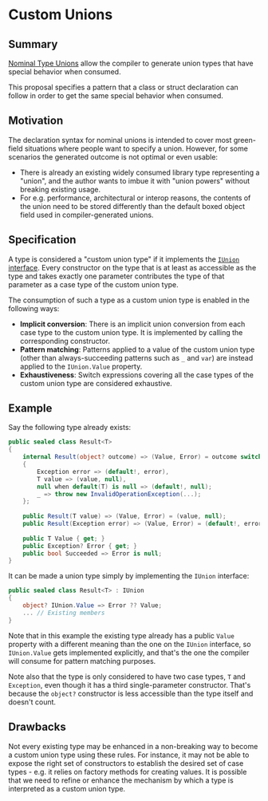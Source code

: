 # Custom Unions

## Summary

[Nominal Type Unions](https://github.com/dotnet/csharplang/blob/main/proposals/nominal-type-unions.md) allow the compiler to generate union types that have special behavior when consumed.

This proposal specifies a pattern that a class or struct declaration can follow in order to get the same special behavior when consumed.

## Motivation

The declaration syntax for nominal unions is intended to cover most green-field situations where people want to specify a union. However, for some scenarios the generated outcome is not optimal or even usable:

- There is already an existing widely consumed library type representing a "union", and the author wants to imbue it with "union powers" without breaking existing usage.
- For e.g. performance, architectural or interop reasons, the contents of the union need to be stored differently than the default boxed object field used in compiler-generated unions.

## Specification

A type is considered a "custom union type" if it implements the [`IUnion` interface](https://github.com/dotnet/csharplang/blob/main/proposals/union-interfaces.md). Every constructor on the type that is at least as accessible as the type and takes exactly one parameter contributes the type of that parameter as a case type of the custom union type.

The consumption of such a type as a custom union type is enabled in the following ways:

- **Implicit conversion**: There is an implicit union conversion from each case type to the custom union type. It is implemented by calling the corresponding constructor.
- **Pattern matching**: Patterns applied to a value of the custom union type (other than always-succeeding patterns such as `_` and `var`) are instead applied to the `IUnion.Value` property.
- **Exhaustiveness**: Switch expressions covering all the case types of the custom union type are considered exhaustive.

## Example

Say the following type already exists:

```csharp
public sealed class Result<T>
{
    internal Result(object? outcome) => (Value, Error) = outcome switch
    {
        Exception error => (default!, error),
        T value => (value, null),
        null when default(T) is null => (default!, null);
        _ => throw new InvalidOperationException(...);
    };
    
    public Result(T value) => (Value, Error) = (value, null);
    public Result(Exception error) => (Value, Error) = (default!, error);
    
    public T Value { get; }
    public Exception? Error { get; }
    public bool Succeeded => Error is null;
}
```

It can be made a union type simply by implementing the `IUnion` interface:

```csharp
public sealed class Result<T> : IUnion
{
    object? IUnion.Value => Error ?? Value;
    ... // Existing members
}
```

Note that in this example the existing type already has a public `Value` property with a different meaning than the one on the `IUnion` interface, so `IUnion.Value` gets implemented explicitly, and that's the one the compiler will consume for pattern matching purposes.

Note also that the type is only considered to have two case types, `T` and `Exception`, even though it has a third single-parameter constructor. That's because the `object?` constructor is less accessible than the type itself and doesn't count.

## Drawbacks

Not every existing type may be enhanced in a non-breaking way to become a custom union type using these rules. For instance, it may not be able to expose the right set of constructors to establish the desired set of case types - e.g. it relies on factory methods for creating values. It is possible that we need to refine or enhance the mechanism by which a type is interpreted as a custom union type.